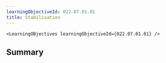 ```yaml
---
learningObjectiveId: 022.07.01.01
title: Stabilisation
---
```


```tsx eval
<LearningOBjectives learningObjectiveId={022.07.01.01} />
```

## Summary
